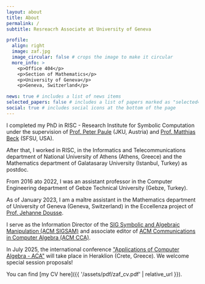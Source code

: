 ```yaml
---
layout: about
title: About
permalink: /
subtitle: Resreacrh Associate at University of Geneva

profile:
  align: right
  image: zaf.jpg
  image_circular: false # crops the image to make it circular
  more_info: >
    <p>Office 404</p>
    <p>Section of Mathematics</p>
    <p>University of Geneva</p>
    <p>Geneva, Switzerland</p>

news: true # includes a list of news items
selected_papers: false # includes a list of papers marked as "selected={true}"
social: true # includes social icons at the bottom of the page
---
```


I completed my PhD in RISC - Research Institute for Symbolic Computation  under the supervision of 
[Prof. Peter Paule](https://risc.jku.at/m/peter-paule/) (JKU, Austria) and 
[Prof. Matthias Beck](https://matthbeck.github.io) (SFSU, USA).

After that, I worked in RISC, in the Informatics and Telecommunications department of National University of Athens (Athens, Greece) 
and the Mathematics department of Galatasaray University (Istanbul, Turkey) as postdoc. 

From 2016 ato 2022, I was an assistant professor in the Computer Engineering department of Gebze Technical University (Gebze, Turkey).

As of January 2023, I am a maître assistant in the Mathematics department of University of Geneva (Geneva, Switzerland) in the
Eccellenza project of [Prof. Jehanne Dousse](https://www.unige.ch/~doussej/).

I serve as the Information Director of the [SIG Symbolic and Algebraic Manipulation (ACM SIGSAM)](http://sigsam.org) 
and associate editor of [ACM Communications in Computer Algebra (ACM CCA)](https://www.sigsam.org/cca/).

In July 2025, the international conference ["Applications of Computer Algebra - ACA"](https://zafeirakopoulos.github.io/ACA2025/) 
will take place in Heraklion (Crete, Greece). We welcome special session proposals! 

You can find [my CV here]({{ '/assets/pdf/zaf_cv.pdf' | relative_url }}).